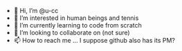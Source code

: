 - 👋 Hi, I’m @u-cc
- 👀 I’m interested in human beings and tennis
- 🌱 I’m currently learning to code from scratch
- 💞️ I’m looking to collaborate on (not sure)
- 📫 How to reach me ... I suppose github also has its PM?

<!---
u-cc/u-cc is a ✨ special ✨ repository because its `README.md` (this file) appears on your GitHub profile.
You can click the Preview link to take a look at your changes.
--->
